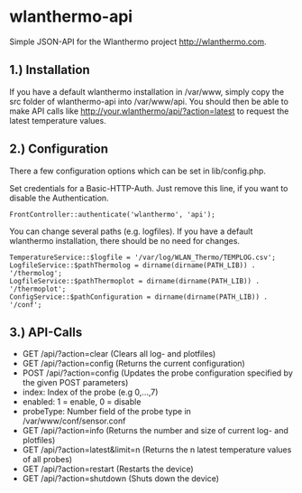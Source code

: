 wlanthermo-api
==============

Simple JSON-API for the Wlanthermo project <http://wlanthermo.com>.


1.) Installation
------------
If you have a default wlanthermo installation in /var/www, simply copy the src folder of wlanthermo-api into /var/www/api. You should then be able to make API calls like http://your.wlanthermo/api/?action=latest to request the latest temperature values.


2.) Configuration
------------
There a few configuration options which can be set in lib/config.php.

Set credentials for a Basic-HTTP-Auth. Just remove this line, if you want to disable the Authentication.

	FrontController::authenticate('wlanthermo', 'api');

You can change several paths (e.g. logfiles). If you have a default wlanthermo installation, there should be no need for changes.

	TemperatureService::$logfile = '/var/log/WLAN_Thermo/TEMPLOG.csv';
	LogfileService::$pathThermolog = dirname(dirname(PATH_LIB)) . '/thermolog';
	LogfileService::$pathThermoplot = dirname(dirname(PATH_LIB)) . '/thermoplot';
	ConfigService::$pathConfiguration = dirname(dirname(PATH_LIB)) . '/conf';


3.) API-Calls
------------
* GET /api/?action=clear (Clears all log- and plotfiles)
* GET /api/?action=config (Returns the current configuration)
* POST /api/?action=config (Updates the probe configuration specified by the given POST parameters)
 * index: Index of the probe (e.g 0,...,7)
 * enabled: 1 = enable, 0 = disable
 * probeType: Number field of the probe type in /var/www/conf/sensor.conf
* GET /api/?action=info (Returns the number and size of current log- and plotfiles)
* GET /api/?action=latest&limit=n (Returns the n latest temperature values of all probes)
* GET /api/?action=restart (Restarts the device)
* GET /api/?action=shutdown (Shuts down the device)


